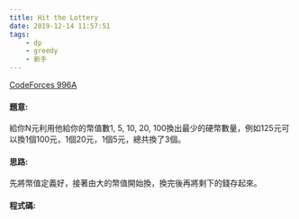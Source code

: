 ```yaml
---
title: Hit the Lottery
date: 2019-12-14 11:57:51
tags:
    - dp
    - greedy
    - 新手
---
```

[CodeForces 996A](http://codeforces.com/problemset/problem/996/A)
<!-- more -->

#### 題意:
給你N元利用他給你的幣值數1, 5, 10, 20, 100換出最少的硬幣數量，例如125元可以換1個100元，1個20元，1個5元，總共換了3個。

#### 思路:
先將幣值定義好，接著由大的幣值開始換，換完後再將剩下的錢存起來。

#### 程式碼:
<script src="https://gist.github.com/Daviswww/506667681b6d86205d3ef998c8f1ad80.js"></script>